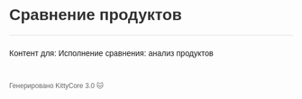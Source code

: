 <!DOCTYPE html>
<html lang="ru">
<head>
    <meta charset="UTF-8">
    <meta name="viewport" content="width=device-width, initial-scale=1.0">
    <title>Сравнение продуктов</title>
    <style>
        body { font-family: Arial, sans-serif; margin: 40px; }
        .header { color: #333; border-bottom: 2px solid #eee; }
        .content { margin-top: 20px; line-height: 1.6; }
        .footer { margin-top: 40px; color: #666; font-size: 12px; }
    </style>
</head>
<body>
    <div class="header">
        <h1>Сравнение продуктов</h1>
    </div>
    <div class="content">
        <p>Контент для: Исполнение сравнения: анализ продуктов</p>
    </div>
    <div class="footer">
        Генерировано KittyCore 3.0 🐱
    </div>
</body>
</html>